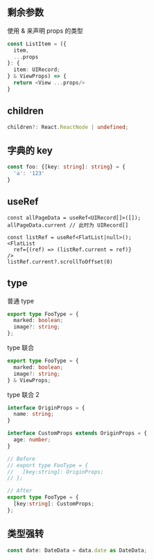 ## 剩余参数
使用 & 来声明 props 的类型

```ts
const ListItem = ({
  item,
  ...props
}: {
  item: UIRecord;
} & ViewProps) => {
  return <View ...props/>
}
```

## children
```ts
children?: React.ReactNode | undefined;
```

## 字典的 key
```ts
const foo: {[key: string]: string} = {
  'a': '123'
}
```

## useRef
```tsx
const allPageData = useRef<UIRecord[]>([]);
allPageData.current // 此时为 UIRecord[]
```

```tsx
const listRef = useRef<FlatList|null>();
<FlatList
  ref={(ref) => (listRef.current = ref)}
/>
listRef.current?.scrollToOffset(0)
```

## type
普通 type

```ts
export type FooType = {
  marked: boolean;
  image?: string;
};
```

type 联合

```ts
export type FooType = {
  marked: boolean;
  image?: string;
} & ViewProps;
```

type 联合 2

```ts
interface OriginProps = {
  name: string;
}

interface CustomProps extends OriginProps = {
  age: number;
}

// Before
// export type FooType = {
//   [key:string]: OriginProps;
// };

// After
export type FooType = {
  [key:string]: CustomProps;
};
```

## 类型强转
```ts
const date: DateData = data.date as DateData;
```